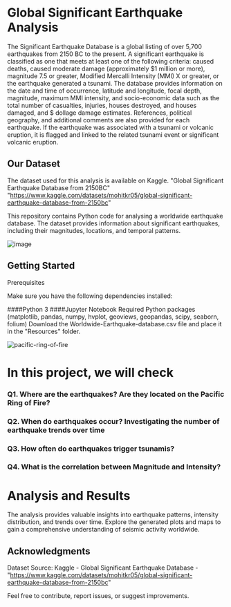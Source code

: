 # Global Significant Earthquake Analysis

The Significant Earthquake Database is a global listing of over 5,700 earthquakes from 2150 BC to the present.
A significant earthquake is classified as one that meets at least one of the following criteria: caused deaths, caused moderate damage (approximately $1 million or more), magnitude 7.5 or greater, Modified Mercalli Intensity (MMI) X or greater, or the earthquake generated a tsunami. The database provides information on the date and time of occurrence, latitude and longitude, focal depth, magnitude, maximum MMI intensity, and socio-economic data such as the total number of casualties, injuries, houses destroyed, and houses damaged, and $ dollage damage estimates. References, political geography, and additional comments are also provided for each earthquake. If the earthquake was associated with a tsunami or volcanic eruption, it is flagged and linked to the related tsunami event or significant volcanic eruption.

## Our Dataset

The dataset used for this analysis is available on Kaggle. "Global Significant Earthquake Database from 2150BC" "https://www.kaggle.com/datasets/mohitkr05/global-significant-earthquake-database-from-2150bc"



This repository contains Python code for analysing a worldwide earthquake database. The dataset provides information about significant earthquakes, including their magnitudes, locations, and temporal patterns.

![image](https://github.com/Ngot97/Project-1/assets/150645979/35eb3f19-c4c7-4d21-bf8b-eee9a6813975)

## Getting Started

Prerequisites

Make sure you have the following dependencies installed:

####Python 3
####Jupyter Notebook
Required Python packages (matplotlib, pandas, numpy, hvplot, geoviews, geopandas, scipy, seaborn, folium)
Download the Worldwide-Earthquake-database.csv file and place it in the "Resources" folder.

![pacific-ring-of-fire](https://github.com/Ngot97/Project-1/assets/150645979/814b6be3-06ce-482b-964b-d166ccdd2c1e)

# In this project, we will check
### Q1. Where are the earthquakes? Are they located on the Pacific Ring of Fire? 
### Q2. When do earthquakes occur? Investigating the number of earthquake trends over time
### Q3. How often do earthquakes trigger tsunamis?
### Q4. What is the correlation between Magnitude and Intensity?
# Analysis and Results

The analysis provides valuable insights into earthquake patterns, intensity distribution, and trends over time. Explore the generated plots and maps to gain a comprehensive understanding of seismic activity worldwide.


## Acknowledgments

Dataset Source: Kaggle - Global Significant Earthquake Database - "https://www.kaggle.com/datasets/mohitkr05/global-significant-earthquake-database-from-2150bc"

Feel free to contribute, report issues, or suggest improvements.
